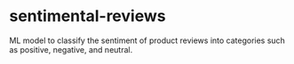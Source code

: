 # sentimental-reviews
ML model to classify the sentiment of product reviews into categories such as positive, negative, and neutral.
